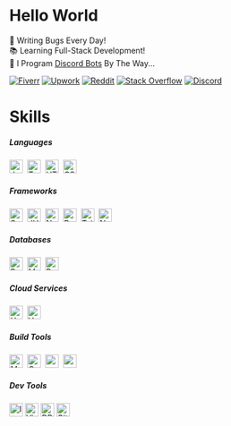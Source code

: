 # Hello World

🐛 Writing Bugs Every Day!\
📚 Learning Full-Stack Development!\
🤖 I Program [Discord Bots](https://fiverr.com/s/xXKpg2D) By The Way...

<a href="https://fiverr.com/skywolfxp"><img alt="Fiverr" src="https://img.shields.io/badge/%40skywolfxp-%231DBF73?style=flat-square&logo=fiverr&logoColor=FFFFFF&logoSize=auto"></a>
<a href="https://upwork.com/freelancers/~013d98c8a8af272cbb"><img alt="Upwork" src="https://img.shields.io/badge/Omar_D.-%236FDA44?style=flat-square&logo=upwork&logoColor=FFFFFF"></a>
<a href="https://reddit.com/user/skywolfxp"><img alt="Reddit" src="https://img.shields.io/badge/u%2Fskywolfxp-%23FF4500?style=flat-square&logo=reddit&logoColor=FFFFFF"></a>
<a href="https://stackoverflow.com/users/16410630"><img alt="Stack Overflow" src="https://img.shields.io/badge/SkyWolfXP-%23F58025?style=flat-square&logo=stackoverflow&logoColor=FFFFFF"></a>
<a href="https://discord.com/users/974748803305455627"><img alt="Discord" src="https://img.shields.io/badge/%40skywolfxp.me-%235865F2?style=flat-square&logo=discord&logoColor=FFFFFF"></a>

# Skills

##### Languages

<img alt="Java" height="24" src="https://img.shields.io/badge/Java-f89820?style=flat-square&logo=openjdk&logoColor=FFFFFF">&nbsp;
<img alt="TypeScript" height="24" src="https://img.shields.io/badge/TypeScript-3178C6?style=flat-square&logo=typescript&logoColor=FFFFFF">&nbsp;
<img alt="HTML" height="24" src="https://img.shields.io/badge/HTML-E34F26?style=flat-square&logo=html5&logoColor=FFFFFF">&nbsp;
<img alt="CSS" height="24" src="https://img.shields.io/badge/CSS-663399?style=flat-square&logo=css&logoColor=FFFFFF">&nbsp;

##### Frameworks

<img alt="Spring" height="24" src="https://img.shields.io/badge/Spring-6DB33F?style=flat-square&logo=spring&logoColor=FFFFFF">&nbsp;
<img alt="JUnit5" height="24" src="https://img.shields.io/badge/JUnit5-25A162?style=flat-square&logo=junit5&logoColor=FFFFFF">&nbsp;
<img alt="Next.js" height="24" src="https://img.shields.io/badge/Next.js-FFFFFF?style=flat-square&logo=nextdotjs&logoColor=000000">&nbsp;
<img alt="React" height="24" src="https://img.shields.io/badge/React-61DAFB?style=flat-square&logo=react&logoColor=303846">&nbsp;
<img alt="Tailwind CSS" height="24" src="https://img.shields.io/badge/Tailwind_CSS-06B6D4?style=flat-square&logo=tailwindcss&logoColor=FFFFFF">&nbsp;
<img alt="Node.js" height="24" src="https://img.shields.io/badge/Node.js-5FA04E?style=flat-square&logo=nodedotjs&logoColor=FFFFFF">&nbsp;

##### Databases

<img alt="PostgreSQL" height="24" src="https://img.shields.io/badge/PostgreSQL-4169E1?style=flat-square&logo=postgresql&logoColor=FFFFFF">&nbsp;
<img alt="MySQL" height="24" src="https://img.shields.io/badge/MySQL-4479A1?style=flat-square&logo=mysql&logoColor=FFFFFF&logoSize=auto">&nbsp;
<img alt="Redis" height="24" src="https://img.shields.io/badge/Redis-FF4438?style=flat-square&logo=redis&logoColor=FFFFFF">&nbsp;

##### Cloud Services

<img alt="Heroku" height="24" src="https://img.shields.io/badge/Heroku-430098?style=flat-square&logo=heroku&logoColor=FFFFFF">&nbsp;
<img alt="Vercel" height="24" src="https://img.shields.io/badge/Vercel-FFFFFF?style=flat-square&logo=vercel&logoColor=000000">&nbsp;

##### Build Tools

<img alt="Maven" height="24" src="https://img.shields.io/badge/Maven-C71A36?style=flat-square&logo=apachemaven&logoColor=FFFFFF">&nbsp;
<img alt="Gradle" height="24" src="https://img.shields.io/badge/Gradle-02303A?style=flat-square&logo=gradle&logoColor=FFFFFF">&nbsp;
<img alt="pnpm" height="24" src="https://img.shields.io/badge/pnpm-F69220?style=flat-square&logo=pnpm&logoColor=FFFFFF">&nbsp;
<img alt="npm" height="24" src="https://img.shields.io/badge/npm-CB3837?style=flat-square&logo=npm&logoColor=FFFFFF">&nbsp;

##### Dev Tools

[<img alt="IntelliJ IDEA" height="24" src="https://img.shields.io/badge/IntelliJ IDEA-FFFFFF?style=flat-square&logo=intellijidea&logoColor=000000">](#)
[<img alt="Visual Studio Code" height="24" src="https://img.shields.io/badge/Visual_Studio_Code-0098FF?&style=flat-square&logoColor=0098FF">](#)
[<img alt="DBeaver" height="24" src="https://img.shields.io/badge/DBeaver-382923?style=flat-square&logo=dbeaver&logoColor=FFFFFF">](#)
[<img alt="Git" height="24" src="https://img.shields.io/badge/Git-F05032?style=flat-square&logo=git&logoColor=FFFFFF">](#)
